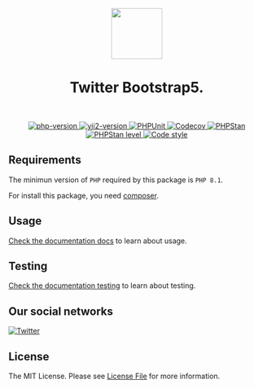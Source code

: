 <p align="center">
    <a href="https://github.com/yii2-extensions/bootstrap5" target="_blank">
        <img src="https://www.yiiframework.com/image/yii_logo_light.svg" height="100px;">
    </a>
    <h1 align="center">Twitter Bootstrap5.</h1>
    <br>
</p>

<p align="center">
    <a href="https://www.php.net/releases/8.1/en.php" target="_blank">
        <img src="https://img.shields.io/badge/PHP-%3E%3D8.1-787CB5" alt="php-version">
    </a>
    <a href="https://github.com/yiisoft/yii2/tree/2.2" target="_blank">
        <img src="https://img.shields.io/badge/Yii2%20version-2.2-blue" alt="yii2-version">
    </a>
    <a href="https://github.com/yii2-extensions/bootstrap5/actions/workflows/build.yml" target="_blank">
        <img src="https://github.com/yii2-extensions/bootstrap5/actions/workflows/build.yml/badge.svg" alt="PHPUnit">
    </a>
    <a href="https://codecov.io/gh/yii2-extensions/bootstrap5" target="_blank">
        <img src="https://codecov.io/gh/yii2-extensions/bootstrap5/branch/main/graph/badge.svg?token=MF0XUGVLYC" alt="Codecov">
    </a>
    <a href="https://github.com/yii2-extensions/bootstrap5/actions/workflows/static.yml" target="_blank">
        <img src="https://github.com/yii2-extensions/gii/actions/workflows/static.yml/badge.svg" alt="PHPStan">
    </a>
    <a href="https://github.com/yii2-extensions/bootstrap5/actions/workflows/static.yml" target="_blank">
        <img src="https://img.shields.io/badge/PHPStan%20level-2-blue" alt="PHPStan level">
    </a>
    <a href="https://github.styleci.io/repos/717251172?branch=main" target="_blank">
        <img src="https://github.styleci.io/repos/717251172/shield?branch=main" alt="Code style">
    </a>    
</p>

## Requirements

The minimun version of `PHP` required by this package is `PHP 8.1`.

For install this package, you need [composer](https://getcomposer.org/).

## Usage

[Check the documentation docs](/docs/README.md) to learn about usage.

## Testing

[Check the documentation testing](/docs/testing.md) to learn about testing.

## Our social networks

[![Twitter](https://img.shields.io/badge/twitter-follow-1DA1F2?logo=twitter&logoColor=1DA1F2&labelColor=555555?style=flat)](https://twitter.com/Terabytesoftw)

## License

The MIT License. Please see [License File](LICENSE.md) for more information.
